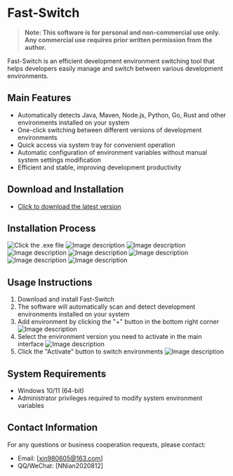 # Fast-Switch

> **Note: This software is for personal and non-commercial use only. Any commercial use requires prior written permission from the author.**

Fast-Switch is an efficient development environment switching tool that helps developers easily manage and switch between various development environments.

## Main Features

- Automatically detects Java, Maven, Node.js, Python, Go, Rust and other environments installed on your system
- One-click switching between different versions of development environments
- Quick access via system tray for convenient operation
- Automatic configuration of environment variables without manual system settings modification
- Efficient and stable, improving development productivity

## Download and Installation
- [Click to download the latest version](https://gitee.com/jia12580/fast-switch/releases/download/v1.0.1/Fast-Switch-Setup.exe)

## Installation Process
![Click the .exe file](/imgs/imgs1.0.png)
![Image description](/imgs/imgs1.1.png)
![Image description](/imgs/imgs1.2.png)
![Image description](/imgs/imgs1.3.png)
![Image description](/imgs/imgs1.4.png)
![Image description](/imgs/imgs1.5.png)
![Image description](/imgs/imgs1.6.png)
![Image description](/imgs/imgs1.7.png)

## Usage Instructions

1. Download and install Fast-Switch
2. The software will automatically scan and detect development environments installed on your system
3. Add environment by clicking the "+" button in the bottom right corner
![Image description](imgs/2.1.png)
4. Select the environment version you need to activate in the main interface
![Image description](imgs/2.2.png)
5. Click the "Activate" button to switch environments
![Image description](imgs/2.3.png)

## System Requirements

- Windows 10/11 (64-bit)
- Administrator privileges required to modify system environment variables

## Contact Information

For any questions or business cooperation requests, please contact:
- Email: [xin980605@163.com]
- QQ/WeChat: [NNian2020812]

